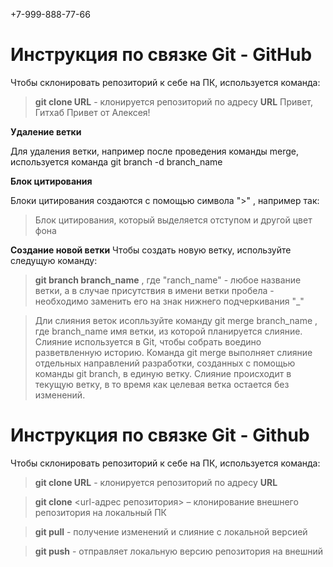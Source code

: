 +7-999-888-77-66
# Инструкция по связке Git - GitHub

Чтобы склонировать репозиторий к себе на ПК, используется команда: 
> **git clone URL** - клонируется репозиторий по адресу **URL** 
Привет, Гитхаб
Привет от Алексея!

**Удаление ветки**

Для удаления ветки, например после проведения команды merge, используется команда git branch -d branch_name

**Блок цитирования**

Блоки цитирования создаются с помощью символа ">" , например так:
> Блок цитирования, который выделяется отступом и другой цвет фона

 
**Создание новой ветки** 
Чтобы создать новую ветку, используйте следущую команду:
> **git branch branch_name** , где "ranch_name" - любое название ветки, а в случае присутствия в имени ветки пробела - необходимо заменить его на знак нижнего подчеркивания "_" 


> Дли слияния веток исопльзуйте команду git merge branch_name , где branch_name имя ветки, из которой планируется слияние. Слияние используется в Git, чтобы собрать воедино разветвленную историю. Команда git merge выполняет слияние отдельных направлений разработки, созданных с помощью команды git branch, в единую ветку. Слияние происходит в текущую ветку, в то время как целевая ветка остается без изменений. 

# Инструкция по связке Git - Github 
Чтобы склонировать репозиторий к себе на ПК, используется команда: 
> **git clone URL** - клонируется репозиторий по адресу **URL** 

> **git clone** <url-адрес репозитория> – клонирование внешнего репозитория на  локальный ПК

> **git pull** - получение изменений и слияние с локальной версией
 
> **git push** - отправляет локальную версию репозитория на внешний